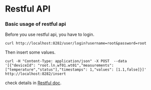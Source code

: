 <!--

    Licensed to the Apache Software Foundation (ASF) under one
    or more contributor license agreements.  See the NOTICE file
    distributed with this work for additional information
    regarding copyright ownership.  The ASF licenses this file
    to you under the Apache License, Version 2.0 (the
    "License"); you may not use this file except in compliance
    with the License.  You may obtain a copy of the License at
    
        http://www.apache.org/licenses/LICENSE-2.0
    
    Unless required by applicable law or agreed to in writing,
    software distributed under the License is distributed on an
    "AS IS" BASIS, WITHOUT WARRANTIES OR CONDITIONS OF ANY
    KIND, either express or implied.  See the License for the
    specific language governing permissions and limitations
    under the License.

-->

# Restful API

### Basic usage of restful api

Before you use restful api, you have to login. 

```
curl http://localhost:8282/user/login?username=root&password=root
```

Then insert some values.

```
curl -H "Content-Type: application/json" -X POST  --data '[{"deviceId": "root.ln.wf01.wt01","measurements": ["temperature","status"],"timestamps": 1,"values": [1.1,false]}]' http://localhost:8282/insert
```



check details in [Restful doc](https://documenter.getpostman.com/view/12320024/T1LLDnuj).